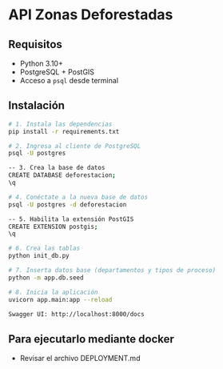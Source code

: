 # API Zonas Deforestadas

## Requisitos

- Python 3.10+
- PostgreSQL + PostGIS
- Acceso a `psql` desde terminal

## Instalación

```bash
# 1. Instala las dependencias
pip install -r requirements.txt

# 2. Ingresa al cliente de PostgreSQL
psql -U postgres

-- 3. Crea la base de datos
CREATE DATABASE deforestacion;
\q

# 4. Conéctate a la nueva base de datos
psql -U postgres -d deforestacion

-- 5. Habilita la extensión PostGIS
CREATE EXTENSION postgis;
\q

# 6. Crea las tablas
python init_db.py

# 7. Inserta datos base (departamentos y tipos de proceso)
python -m app.db.seed

# 8. Inicia la aplicación
uvicorn app.main:app --reload

Swagger UI: http://localhost:8000/docs
```
## Para ejecutarlo mediante docker

- Revisar el archivo DEPLOYMENT.md